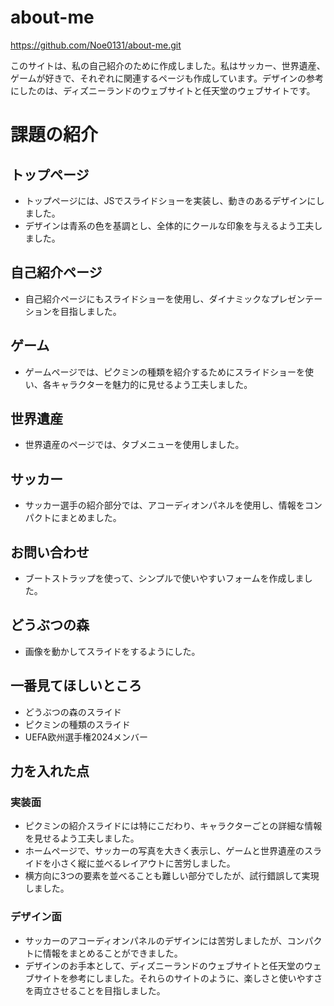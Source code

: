 # about-me
https://github.com/Noe0131/about-me.git

このサイトは、私の自己紹介のために作成しました。私はサッカー、世界遺産、ゲームが好きで、それぞれに関連するページも作成しています。デザインの参考にしたのは、ディズニーランドのウェブサイトと任天堂のウェブサイトです。

# 課題の紹介
## トップページ
- トップページには、JSでスライドショーを実装し、動きのあるデザインにしました。
- デザインは青系の色を基調とし、全体的にクールな印象を与えるよう工夫しました。


## 自己紹介ページ
- 自己紹介ページにもスライドショーを使用し、ダイナミックなプレゼンテーションを目指しました。

## ゲーム
- ゲームページでは、ピクミンの種類を紹介するためにスライドショーを使い、各キャラクターを魅力的に見せるよう工夫しました。

## 世界遺産
- 世界遺産のページでは、タブメニューを使用しました。

## サッカー
- サッカー選手の紹介部分では、アコーディオンパネルを使用し、情報をコンパクトにまとめました。

## お問い合わせ
- ブートストラップを使って、シンプルで使いやすいフォームを作成しました。

## どうぶつの森
- 画像を動かしてスライドをするようにした。

## 一番見てほしいところ
- どうぶつの森のスライド
- ピクミンの種類のスライド
- UEFA欧州選手権2024メンバー

## 力を入れた点
### 実装面
- ピクミンの紹介スライドには特にこだわり、キャラクターごとの詳細な情報を見せるよう工夫しました。
- ホームページで、サッカーの写真を大きく表示し、ゲームと世界遺産のスライドを小さく縦に並べるレイアウトに苦労しました。
- 横方向に3つの要素を並べることも難しい部分でしたが、試行錯誤して実現しました。

### デザイン面
- サッカーのアコーディオンパネルのデザインには苦労しましたが、コンパクトに情報をまとめることができました。
- デザインのお手本として、ディズニーランドのウェブサイトと任天堂のウェブサイトを参考にしました。それらのサイトのように、楽しさと使いやすさを両立させることを目指しました。